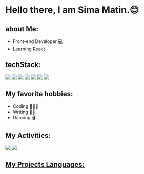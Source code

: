 # Hello there, I am Sima Matin.😊
## about Me:
- Front-end Developer 💻
- Learning React
## techStack:
![](https://img.shields.io/badge/HTML5-E34F26?style=for-the-badge&logo=html5&logoColor=white) ![](	https://img.shields.io/badge/CSS3-1572B6?style=for-the-badge&logo=css3&logoColor=white) ![](	https://img.shields.io/badge/Tailwind_CSS-38B2AC?style=for-the-badge&logo=tailwind-css&logoColor=white) ![](	https://img.shields.io/badge/Bootstrap-563D7C?style=for-the-badge&logo=bootstrap&logoColor=white) ![](https://img.shields.io/badge/GIT-E44C30?style=for-the-badge&logo=git&logoColor=white) ![](	https://img.shields.io/badge/GitHub-100000?style=for-the-badge&logo=github&logoColor=white) ![](https://img.shields.io/badge/JavaScript-323330?style=for-the-badge&logo=javascript&logoColor=F7DF1E)
## My favorite hobbies:
- Coding 👩🏾‍💻
- Writing ✍🏾
- Dancing 🩰

## My Activities:
<a href="https://github.com/simamatin">
<img src="https://github-readme-stats.vercel.app/api?username=simamatin&show_icons=true&theme=tokyonight" />
  <img src="[https://github-readme-stats.vercel.app/api?username=simamatin&show_icons=true&theme=tokyonight](https://github-readme-stats.vercel.app/api/top-langs/?username=simamatin)https://github-readme-stats.vercel.app/api/top-langs/?username=simamatin" />

## My Projects Languages:



